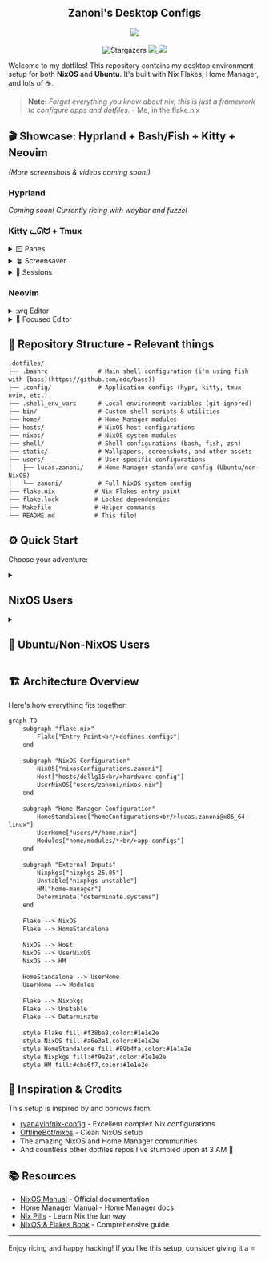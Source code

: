 <h2 align="center">Zanoni's Desktop Configs</h2>

<p align="center">
  <img src="https://raw.githubusercontent.com/catppuccin/catppuccin/main/assets/palette/macchiato.png" width="400" />
</p>

<p align="center">
   <img alt="Stargazers" src="https://img.shields.io/github/stars/castrozan/.dotfiles?style=for-the-badge&logo=starship&color=C9CBFF&logoColor=D9E0EE&labelColor=302D41">
   <a href="https://nixos.org/">
      <img src="https://img.shields.io/badge/NixOS-25.05-informational.svg?style=for-the-badge&logo=nixos&color=F2CDCD&logoColor=D9E0EE&labelColor=302D41">
   </a>
   <a href="https://github.com/ryan4yin/nixos-and-flakes-book">
      <img src="https://img.shields.io/static/v1?label=Nix Flakes&message=learning&style=for-the-badge&logo=nixos&color=DDB6F2&logoColor=D9E0EE&labelColor=302D41">
   </a>
</p>

Welcome to my dotfiles! This repository contains my desktop environment setup for both **NixOS** and **Ubuntu**. It's built with Nix Flakes, Home Manager, and lots of ☕. 

> **Note:** *Forget everything you know about nix, this is just a framework to configure apps and dotfiles.* - Me, in the flake.nix

## 🎬 Showcase: Hyprland + Bash/Fish + Kitty + Neovim 
<!-- TODO: add desktop video showcase -->
*(More screenshots & videos coming soon!)*

### Hyprland
<!-- TODO: add screenshots -->
*Coming soon! Currently ricing with waybar and fuzzel*

### Kitty ᓚᘏᗢ + Tmux

<details>
<summary>🪟 Panes</summary>

![panes](static/docs/tmux/showcase-panes.png)

</details>
<details>
<summary>🪴 Screensaver</summary>

![screensaver](static/docs/tmux/showcase-screensaver.png)

</details>
<details>
<summary>🔱 Sessions</summary>

![sessions](static/docs/tmux/showcase-sessions.png)

</details>

### Neovim

<details>
<summary>:wq Editor</summary>

![editor](static/docs/neovim/showcase-editor.png)

</details>
<details>
<summary>🎯 Focused Editor</summary>

![editor](static/docs/neovim/showcase-focused-editor.png)

</details>

## 📂 Repository Structure - Relevant things

```
.dotfiles/
├── .bashrc              # Main shell configuration (i'm using fish with [bass](https://github.com/edc/bass))
├── .config/             # Application configs (hypr, kitty, tmux, nvim, etc.)
├── .shell_env_vars      # Local environment variables (git-ignored)
├── bin/                 # Custom shell scripts & utilities
├── home/                # Home Manager modules
├── hosts/               # NixOS host configurations
├── nixos/               # NixOS system modules
├── shell/               # Shell configurations (bash, fish, zsh)
├── static/              # Wallpapers, screenshots, and other assets
├── users/               # User-specific configurations
│   ├── lucas.zanoni/    # Home Manager standalone config (Ubuntu/non-NixOS)
│   └── zanoni/          # Full NixOS system config
├── flake.nix           # Nix Flakes entry point
├── flake.lock          # Locked dependencies
├── Makefile            # Helper commands
└── README.md           # This file!
```

## ⚙️ Quick Start

Choose your adventure:

<details>
<summary>
   <!-- add snowflake emoji -->
   <h2><b> NixOS Users</b></h2>
</summary>

### The Declarative Way

Got NixOS? Perfect. Here's how to deploy this flake:

#### 1. Clone the Repository
```bash
cd ~
git clone https://github.com/castrozan/.dotfiles.git
cd .dotfiles
```

#### 2. Generate Hardware Configuration
Replace `your_host` with your machine's identifier (e.g., `dellg15`):
```bash
sudo nixos-generate-config --dir hosts/your_host/configs
```

#### 3. Customize Your Configuration
- Copy and modify a user directory from `users/` (use `zanoni` as template)
- Update `flake.nix` to add your configuration in `nixosConfigurations`

#### 4. Deploy the Flake
```bash
sudo nixos-rebuild switch --flake .#your_user
```

#### 5. Post-Deployment
- Restart your system (recommended)
- Enjoy your new setup! 🎉

</details>

<details>
<summary>
   <h2><b>🐧 Ubuntu/Non-NixOS Users</b></h2>
</summary>

### Home Manager Standalone

Don't have NixOS? No worries! You can still use Home Manager to manage your dotfiles:

#### 1. Clone the Repository
```bash
cd ~
git clone https://github.com/castrozan/.dotfiles.git
cd .dotfiles
```

#### 2. Install Nix (if not already installed)
```bash
curl -L https://nixos.org/nix/install | sh -s -- --daemon
```

#### 3. Deploy with Home Manager
```bash
# For the lucas.zanoni configuration (adjust username as needed)
nix run home-manager/release-25.05 -- --flake .#lucas.zanoni@x86_64-linux switch -b "backup-$(date +%Y-%m-%d-%H-%M-%S)"
```

</details>

## 🏗️ Architecture Overview

Here's how everything fits together:

```mermaid
graph TD
    subgraph "flake.nix"
        Flake["Entry Point<br/>defines configs"]
    end

    subgraph "NixOS Configuration"
        NixOS["nixosConfigurations.zanoni"]
        Host["hosts/dellg15<br/>hardware config"]
        UserNixOS["users/zanoni/nixos.nix"]
    end

    subgraph "Home Manager Configuration"
        HomeStandalone["homeConfigurations<br/>lucas.zanoni@x86_64-linux"]
        UserHome["users/*/home.nix"]
        Modules["home/modules/*<br/>app configs"]
    end

    subgraph "External Inputs"
        Nixpkgs["nixpkgs-25.05"]
        Unstable["nixpkgs-unstable"]
        HM["home-manager"]
        Determinate["determinate.systems"]
    end

    Flake --> NixOS
    Flake --> HomeStandalone
    
    NixOS --> Host
    NixOS --> UserNixOS
    NixOS --> HM
    
    HomeStandalone --> UserHome
    UserHome --> Modules
    
    Flake --> Nixpkgs
    Flake --> Unstable
    Flake --> Determinate

    style Flake fill:#f38ba8,color:#1e1e2e
    style NixOS fill:#a6e3a1,color:#1e1e2e
    style HomeStandalone fill:#89b4fa,color:#1e1e2e
    style Nixpkgs fill:#f9e2af,color:#1e1e2e
    style HM fill:#cba6f7,color:#1e1e2e
```

## 🔗 Inspiration & Credits

This setup is inspired by and borrows from:
- [ryan4yin/nix-config](https://github.com/ryan4yin/nix-config) - Excellent complex Nix configurations
- [OfflineBot/nixos](https://github.com/OfflineBot/nixos) - Clean NixOS setup
- The amazing NixOS and Home Manager communities
- And countless other dotfiles repos I've stumbled upon at 3 AM 🌙

## 📚 Resources

- [NixOS Manual](https://nixos.org/manual) - Official documentation
- [Home Manager Manual](https://nix-community.github.io/home-manager/) - Home Manager docs
- [Nix Pills](https://nixos.org/guides/nix-pills/) - Learn Nix the fun way
- [NixOS & Flakes Book](https://github.com/ryan4yin/nixos-and-flakes-book) - Comprehensive guide

---

Enjoy ricing and happy hacking! If you like this setup, consider giving it a ⭐